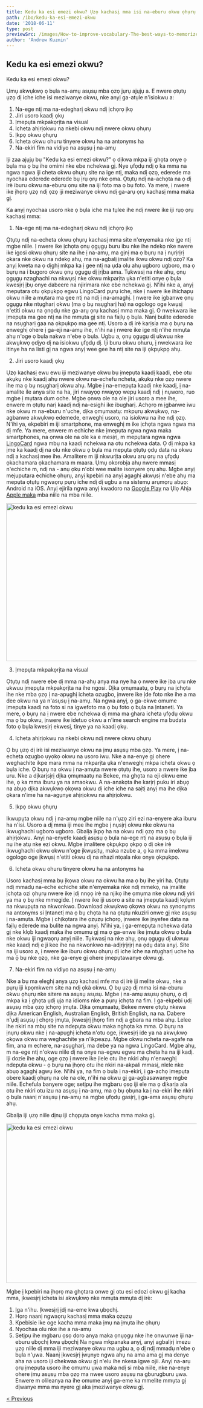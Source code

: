 ```yaml
---
title: Kedu ka esi emezi okwu? Ụzọ kachasị mma isi na-eburu okwu ọhụrụ
path: /ibo/kedu-ka-esi-emezi-okwu
date: '2018-06-11'
type: post
previewSrc: /images/How-to-improve-vocabulary-The-best-ways-to-memorize-new-words.jpg
author: 'Andrew Kuzmin'
---
```

## Kedu ka esi emezi okwu?
Kedu ka esi emezi okwu?

Ụmụ akwụkwọ ọ bụla na-amụ asụsụ mba ọzọ jụrụ ajụjụ a. E nwere ọtụtụ ụzọ dị iche iche isi meziwanye okwu, nke anyị ga-atụle n'isiokwu a:
1. Na-ege ntị ma na-edegharị okwu ndị ịchọrọ ịkọ
2. Jiri usoro kaadị ọkụ
3. Ịmepụta mkpakọrịta na visual
4. Icheta ahịrịokwu na nkebi okwu ndị nwere okwu ọhụrụ
5. Ịkpọ okwu ọhụrụ
6. Icheta okwu ohuru tinyere okwu ha na antonyms ha
7. Na-ekiri fim na vidiyo na asụsụ ị na-amụ

Iji zaa ajụjụ bụ "Kedu ka esi emezi okwu?" ọ dịkwa mkpa iji ghọta onye ọ bụla ma ọ bụ ihe omimi nke ebe nchekwa gị. Nye ụfọdụ ndị ọ ka mma na ngwa ngwa iji cheta okwu ọhụrụ site na ige ntị, maka ndị ọzọ, ederede ma nyochaa ederede ederede bụ ịrụ ọrụ nke ọma. Ọtụtụ ndị na-achọta na ọ dị irè iburu okwu na-eburu ọnụ site na iji foto ma ọ bụ foto. Ya mere, ị nwere ike ịhọrọ ụzọ ndị ọzọ iji meziwanye okwu ndị ga-arụ ọrụ kachasị mma maka gị.

Ka anyị nyochaa usoro nke ọ bụla iche ma tụlee ihe ndị nwere ike iji rụọ ọrụ kachasị mma:

1. Na-ege ntị ma na-edegharị okwu ndị ịchọrọ ịkọ

Ọtụtụ ndị na-echeta okwu ọhụrụ kachasị mma site n'enyemaka nke ịge ntị mgbe niile.
Ị nwere ike ịchọta ọnụ ọgụgụ buru ibu nke ihe ndekọ nke nwere ike igosi okwu ọhụrụ site na ihe ị na-amụ, ma gịnị ma ọ bụrụ na ị nụrịrịrị ọkara nke okwu na ndekọ ahụ, ma na-agbalị ịmalite ikwu okwu ndị ọzọ? Ka anyị kweta na ọ dịghị mkpa ka ị gee ntị na ụda olu ahụ ugboro ugboro, ma ọ bụrụ na i bugoro okwu ọnụ ọgụgụ dị ịrịba ama. Tụkwasị na nke ahụ, ọnụ ọgụgụ nzaghachi na nkwụsị nke okwu mkparịta ụka n'etiti onye ọ bụla kwesịrị ịbụ onye dabeere na njirimara nke ebe nchekwa gị.
N'ihi nke a, anyị mepụtara otu ọkpụkpọ egwu LingoCard pụrụ iche, nke ị nwere ike ihichapụ okwu niile a mụtara ma gee ntị na ndị ị na-amaghị. Ị nwere ike ịgbanwe ọnụ ọgụgụ nke ntụgharị okwu (ma ọ bụ nsụgharị ha) na ogologo oge kwụsị n'etiti okwu na ọnọdụ nke ga-arụ ọrụ kachasị mma maka gị.
O nwekwara ike ịmepụta ma gee ntị na ihe mmụta gị site na faịlụ ọ bụla. Nanị bulite ederede na nsụgharị gaa na ọkpụkpọ ma gee ntị.
Usoro a dị irè karịsịa ma ọ bụrụ na enweghị ohere ị ga-eji na-amụ ihe, n'ihi na ị nwere ike ige ntị n'ihe mmụta ahụ n'oge ọ bụla nakwa n'ebe ọ bụla.
Ugbu a, ọnụ ọgụgụ dị ukwuu nke akwụkwọ ọdịyo dị na isiokwu ụfọdụ dị. Iji buru okwu ohuru, ị nwekwara ike itinye ha na listi gị na ngwa anyị wee gee ha ntị site na iji ọkpụkpọ ahụ.

2. Jiri usoro kaadị ọkụ

Ụzọ kachasị ewu ewu iji meziwanye okwu bụ ịmepụta kaadị kaadi, ebe otu akụkụ nke kaadị ahụ nwere okwu na-echefu ncheta, akụkụ nke ọzọ nwere ihe ma ọ bụ nsụgharị okwu ahụ.
Mgbe ị na-emepụta kaadị nke kaadị, ị na-amalite ile anya site na ha, jiri nwayọọ nwayọọ wepụ kaadị ndị ị nụworo, ruo mgbe ị mụtara dum oche.
Mgbe ọnwa ole na ole jiri usoro a mee ihe, enwere m ọtụtụ narị kaadị ndị na-esighi ike ibugharị.
Achọrọ m ịgbanwe iwu nke okwu m na-eburu n'uche, dịka ọmụmaatụ: mkpụrụ akwụkwọ, na-agbanwe akwụkwọ edemede, enweghị usoro, na isiokwu na ihe ndị ọzọ.
N'ihi ya, ekpebiri m iji smartphone, ma enweghị m ike ịchọta ngwa ngwa ma dị mfe. Ya mere, enwere m echiche nke ịmepụta ngwa ngwa maka smartphones, na ọnwa ole na ole ka e mesịrị, m mepụtara ngwa ngwa <a href="https://ibo.lingocard.com/#free-mobile-app" target="_blank" rel="noopener">LingoCard</a> ngwa mbụ na kaadị nchekwa na otu nchekwa data. Ọ dị mkpa ka ịme ka kaadị dị na olu nke okwu ọ bụla ma mepụta ọtụtụ ọdụ data na okwu ndị a kachasị mee ihe. Amalitere m iji nkwurịta okwu arụ ọrụ na ụfọdụ ọkachamara ọkachamara m maara. Ụmụ okorobịa ahụ nwere mmasị n'echiche m, ndị na - anụ ọkụ n'obi wee malite isonyere ọrụ ahụ. Mgbe anyị mejuputara echiche ọhụrụ, anyị kpebiri na anyị agaghị akwụsị n'ebe ahụ ma mepụta ọtụtụ ngwaọrụ pụrụ iche ndị dị ugbu a na sistemụ arụmọrụ abụọ: Android na iOS. Anyị ejirila ngwa anyị kwadoro na <a href="https://play.google.com/store/apps/details?id=com.lingocard.lingocard" target="_blank" rel="noopener">Google Play</a> na Ụlọ Ahịa <a href="https://itunes.apple.com/us/app/lingocard/id1217076835?mt=8" target="_blank" rel="noopener">Apple maka</a> mba niile na mba niile.

<img class="aligncenter wp-image-7043" src="../images/2018/05/flash-card-Just-develop.png" alt="kedu ka esi emezi okwu" width="625" height="417" />

3. Ịmepụta mkpakọrịta na visual

Ọtụtụ ndị nwere ebe dị mma na-ahụ anya ma nye ha ọ nwere ike ịba uru nke ukwuu ịmepụta mkpakọrịta na ihe ngosi. Dịka ọmụmaatụ, ọ bụrụ na ịchọta ihe nke mba ọzọ ị na-apụghị icheta ozugbo, ịnwere ike ịde foto nke ihe a ma dee okwu na ya n'asụsụ ị na-amụ.
Na ngwa anyị, ọ ga-ekwe omume ịmepụta kaadị na foto si na igwefoto ma ọ bụ foto ọ bụla na Ịntanetị.
Ya mere, ọ bụrụ na ị nwere ebe nchekwa dị mma ma ghara icheta ụfọdụ okwu ma ọ bụ okwu, ịnwere ike idetuo okwu a n'ime search engine ma budata foto ọ bụla kwesịrị ekwesị, tinye ya na kaadị ọkụ.

4. Icheta ahịrịokwu na nkebi okwu ndị nwere okwu ọhụrụ

Ọ bụ ụzọ dị irè isi meziwanye okwu na ịmụ asụsụ mba ọzọ. Ya mere, ị na-echeta ozugbo ụyọkọ okwu na usoro iwu. Nke a na-enye gị ohere weghachite ikpe mara mma na mkparịta ụka n'enweghị mkpa icheta okwu ọ bụla iche.
Ọ bụrụ na okwu ị na-amụta nwere ọtụtụ ihe, usoro a nwere ike ịba uru. Nke a dịkarịsịrị dịka ọmụmaatụ na Bekee, ma ghọta na eji okwu eme ihe, ọ ka mma iburu ya na amaokwu.
A na-anakọta ihe karịrị puku iri abụọ na abụọ dịka akwụkwọ ọkọwa okwu dị iche iche na saịtị anyị ma ihe dịka ọkara n'ime ha na-agụnye ahịrịokwu na ahịrịokwu.

5. Ịkpọ okwu ọhụrụ

Ikwupụta okwu ndị ị na-amụ mgbe niile na n'ụzọ ziri ezi na-enyere aka iburu ha n'isi.
Usoro a dị mma iji mee ihe mgbe ị nụsịrị okwu nke okwu na ikwughachi ugboro ugboro.
Gbalịa ịkpọ ha na okwu ndị ọzọ ma ọ bụ ahịrịokwu.
Anyị na-enyefe kaadị asụsụ ọ bụla na-ege ntị na asụsụ ọ bụla iji nụ ihe atụ nke ezi okwu.
Mgbe ịmalitere ọkpụkpọ ọkpọ ọ dị oke irè ikwughachi okwu okwu n'oge ịkwụsịtụ, maka nzube a, ọ ka mma imekwu ogologo oge ịkwụsị n'etiti okwu dị na nhazi ntọala nke onye ọkpụkpọ.

6. Icheta okwu ohuru tinyere okwu ha na antonyms ha

Usoro kachasị mma bụ ịkọwa okwu na okwu ha ma ọ bụ ihe yiri ha.
Ọtụtụ ndị mmadụ na-eche echiche site n'enyemaka nke ndị mmekọ, na ịmalite ịchọta ozi ọhụrụ nwere ike ịdị nnọọ irè na njikọ ihe ọmụma nke okwu ndị yiri ya ma ọ bụ nke mmegide.
Ị nwere ike iji usoro a site na ịmepụta kaadị kọlụm na nkwupụta na nkwonkwo.
Download akwụkwọ ọkọwa okwu na synonyms na antonyms si Ịntanetị ma ọ bụ chọta ha na ọtụtụ nkuziri onwe gị nke asụsụ ị na-amụta. Mgbe ị chịkọtara ihe ọzụzụ ịchọrọ, ịnwere ike ịnyefee data na faịlụ ederede ma bulite na ngwa anyị. N'ihi ya, ị ga-emepụta nchekwa data gị nke klọb kaadị maka ihe omumu gị ma ọ ga-enwe ike ịmụta okwu ọ bụla nke okwu iji ngwaọrụ anyị niile.
Tụkwasị na nke ahụ, ọnụ ọgụgụ dị ukwuu nke kaadị ndị e ji kee ihe na nkwonkwo na-adịrịrịrịrị na ọdụ data anyị.
Site na iji usoro a, ị nwere ike iburu okwu ọhụrụ dị iche iche na ntụgharị uche ha ma ọ̄ bụ nke ọzọ, nke ga-enye gị ohere ịmepụtawanye okwu gị.

7. Na-ekiri fim na vidiyo na asụsụ ị na-amụ

Nke a bụ ma eleghị anya ụzọ kachasị mfe ma dị irè iji melite okwu, nke a pụrụ iji kpọmkwem site na ndị ọkà okwu.
Ọ bụ ụzọ dị mma isi na-eburu okwu ọhụrụ nke sitere na asụsụ asụsụ. Mgbe ị na-amụ asụsụ ọhụrụ, ọ dị mkpa ka ị ghọta ụdị ụja na idioms nke a pụrụ ịchọta na fim.
Ị ga-ekpebi ụdị asụsụ mba ọzọ ịchọrọ ịmụta. Dịka ọmụmaatụ, Bekee nwere ọtụtụ nkewa dịka American English, Australian English, British English, na na. Dabere n'ụdị asụsụ ị chọrọ ịmụta, ịkwesịrị ịhọrọ fim ndị a gbara na mba ahụ.
Lelee ihe nkiri na mbụ site na ndepụta okwu maka nghọta ka mma. Ọ bụrụ na ịnụrụ okwu nke ị na-apụghị icheta n'otu oge, ịkwesịrị ide ya na akwụkwọ ọkọwa okwu ma weghachite ya n'ikpeazụ.
Mgbe okwu ncheta na-agafe na fim, ana m echere, na-asụgharị, ma debe ya na ngwa LingoCard. Mgbe ahụ, m na-ege ntị n'okwu niile dị na onye na-egwu egwu ma cheta ha na iji kadị.
Iji dozie ihe ahụ, oge ọzọ ị nwere ike ịlele otu ihe nkiri ahụ n'enweghị ndepụta okwu - ọ bụrụ na ịhọrọ otu ihe nkiri na-akpali mmasị, nlele nke abụọ agaghị agwụ ike.
N'ihi ya, na fim ọ bụla ị na-ekiri, ị ga-achọ ịmepụta obere kaadị ọhụrụ na ole na ole, n'ihi na okwu gị ga-agbasawanye mgbe niile.
Echefula banyere oge; setịpụ ihe mgbaru ọsọ iji ele ma ọ dịkarịa ala otu ihe nkiri otu izu na asụsụ ị na-amụ, ma ọ bụ ọbụna ka ị na-ekiri ihe nkiri ọ bụla naanị n'asụsụ ị na-amụ na mgbe ụfọdụ gasịrị, ị ga-ama asụsụ ọhụrụ ahụ.

Gbalịa iji ụzọ niile dịnụ iji chọpụta onye kacha mma maka gị.

<img class="aligncenter wp-image-7582" src="../images/2018/05/learn-foreign-language.jpg" alt="kedu ka esi emezi okwu" width="720" height="421" />

Mgbe ị kpebiri na ịhọrọ ma ghọtara onwe gị otu esi edozi okwu gị kacha mma, ịkwesịrị icheta isi akwụkwọ nke mmụta mmụta dị irè:
1. Ịga n'ihu. Ịkwesịrị ịdị na-eme kwa ụbọchị.
2. Họrọ naanị ngwaọrụ kachasị mma maka ọzụzụ
3. Kpebisie ike oge kacha mma maka ịmụ na ịmụta ihe ọhụrụ
4. Nyochaa olu nke ihe a na-amụ
5. Setịpụ ihe mgbaru ọsọ doro anya maka ọnụọgụ nke ihe onwunwe iji na-eburu ụbọchị kwa ụbọchị
Na ngwa mkpanaka anyị, anyị agbalịrị imezu ụzọ niile dị mma iji meziwanye okwu ma ugbu a, ọ dị ndị mmadụ n'ebe ọ bụla n'ụwa. Naanị ịkwesịrị ịwụnye ngwa ahụ na ama ama gị ma denye aha na usoro iji chekwaa okwu gị n'elu ihe nkesa igwe ojii.
Anyị na-arụ ọrụ ịmepụta usoro ihe omumu ụwa maka ndị si mba niile, nke na-enye ohere ịmụ asụsụ mba ọzọ ma nwee usoro asụsụ na gburugburu ụwa. Enwere m olileanya na ihe omume anyị ga-eme ka mmelite mmụta gị dịwanye mma ma nyere gị aka ịmeziwanye okwu gị.

<a href="/ibo/kaadi-asusu">< Previous</a>
